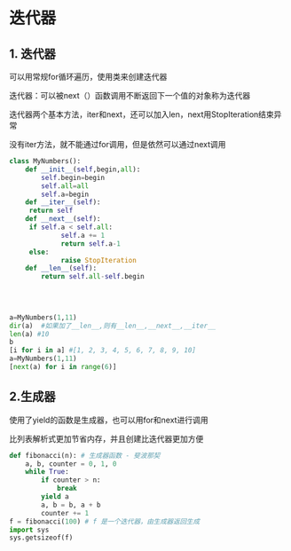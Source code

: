 # 迭代器



## 1. 迭代器

可以用常规for循环遍历，使用类来创建迭代器

迭代器：可以被next（）函数调用不断返回下一个值的对象称为迭代器

迭代器两个基本方法，iter和next，还可以加入len，next用StopIteration结束异常

没有iter方法，就不能通过for调用，但是依然可以通过next调用

   ```python
   class MyNumbers():
       def __init__(self,begin,all):
           self.begin=begin
           self.all=all
           self.a=begin
       def __iter__(self):
       	return self
       def __next__(self):
       	if self.a < self.all:
         		self.a += 1
         		return self.a-1
       	else:
         		raise StopIteration
       def __len__(self):
           return self.all-self.begin
           
               
              
   ```

```python
a=MyNumbers(1,11)
dir(a)  #如果加了__len__,则有__len__,__next__,__iter__
len(a) #10
b
[i for i in a] #[1, 2, 3, 4, 5, 6, 7, 8, 9, 10]
a=MyNumbers(1,11)
[next(a) for i in range(6)]

```

 

## 2.生成器

使用了yield的函数是生成器，也可以用for和next进行调用

比列表解析式更加节省内存，并且创建比迭代器更加方便

```python
def fibonacci(n): # 生成器函数 - 斐波那契
    a, b, counter = 0, 1, 0
    while True:
        if counter > n: 
            break
        yield a
        a, b = b, a + b
        counter += 1
f = fibonacci(100) # f 是一个迭代器，由生成器返回生成
import sys
sys.getsizeof(f)
```


​	



